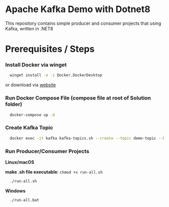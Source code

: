 # Apache Kafka Demo with Dotnet8

This repository contains simple producer and consumer projects that using Kafka, written in .NET8

# Prerequisites / Steps

### Install Docker via winget

```sh
  winget install -e -i Docker.DockerDesktop
``` 

or download via [website]("https://www.docker.com/products/docker-desktop/")

### Run Docker Compose File (compose file at root of Solution folder)

```sh
  docker-compose up -d
```

### Create Kafka Topic

```sh
  docker exec -it kafka kafka-topics.sh --create --topic demo-topic --bootstrap-server localhost:9092 --partitions 1 --replication-factor 1
```

### Run Producer/Consumer Projects

**Linux/macOS**

**make .sh file executable**: ```chmod +x run-all.sh```

```sh
  ./run-all.sh
```

**Windows**

```sh
  ./run-all.bat
```
